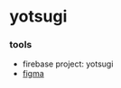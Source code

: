 # yotsugi

### tools
- firebase project: yotsugi
- [figma](https://www.figma.com/file/pwU8lTS0PJwlsahMLH5GWc/%E5%9B%9B%E3%83%84%E6%9C%A8?node-id=0%3A1)
